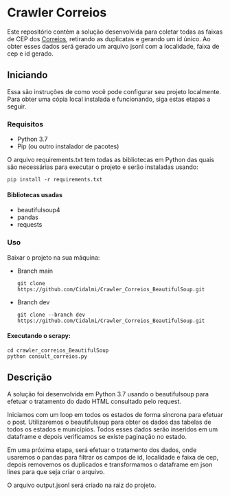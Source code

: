 # Crawler Correios

Este repositório contém a solução desenvolvida para coletar todas as faixas de CEP dos [Correios](http://www.buscacep.correios.com.br/sistemas/buscacep/buscaFaixaCep.cfm), retirando as duplicatas e gerando um id único. Ao obter esses dados será gerado um arquivo jsonl com a localidade, faixa de cep e id gerado.

## Iniciando
Essa são instruções de como você pode configurar seu projeto localmente. Para obter uma cópia local instalada e funcionando, siga estas etapas a seguir.

### Requisitos

* Python 3.7
* Pip (ou outro instalador de pacotes)


O arquivo requirements.txt tem todas as bibliotecas em Python das quais são necessárias para executar o projeto e serão instaladas usando:

```
pip install -r requirements.txt
```
#### Bibliotecas usadas
* beautifulsoup4
* pandas
* requests

### Uso

Baixar o projeto na sua máquina:
* Branch main
  
    ```
    git clone https://github.com/Cidalmi/Crawler_Correios_BeautifulSoup.git
    ```
* Branch dev
    
    ```
    git clone --branch dev https://github.com/Cidalmi/Crawler_Correios_BeautifulSoup.git
    ```

#### Executando o scrapy:
 
    cd crawler_correios_BeautifulSoup
    python consult_correios.py


## Descrição

A solução foi desenvolvida em Python 3.7 usando o beautifulsoup para efetuar o tratamento do dado HTML consultado pelo request.

Iniciamos com um loop em todos os estados de forma síncrona para efetuar o post. Utilizaremos o beautifulsoup para obter os dados das tabelas de todos os estados e municípios. Todos esses dados serão inseridos em um dataframe e depois verificamos se existe paginação no estado.

Em uma próxima etapa, será efetuar o tratamento dos dados, onde usaremos o pandas para filtrar os campos de id, localidade e faixa de cep, depois removemos os duplicados e transformamos o dataframe em json lines para que seja criar o arquivo.

O arquivo output.jsonl será criado na raiz do projeto. 